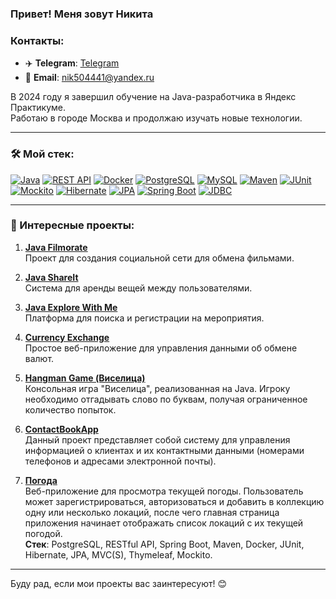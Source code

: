 ### Привет! Меня зовут Никита

### Контакты:
- ✈️ **Telegram**: [Telegram](https://t.me/n_5041)
- 📧 **Email**: [nik504441@yandex.ru](mailto:nik504441@yandex.ru)


В 2024 году я завершил обучение на Java-разработчика в Яндекс Практикуме.  
Работаю в городе Москва и продолжаю изучать новые технологии.

---

### 🛠 Мой стек:

[![Java](https://img.shields.io/badge/Java-black?style=flat-square&logo=java&logoColor=white)](https://www.java.com) [![REST API](https://img.shields.io/badge/REST_API-lightblue?style=flat-square)](https://restfulapi.net/) [![Docker](https://img.shields.io/badge/Docker-blue?style=flat-square&logo=docker&logoColor=white)](https://www.docker.com/) [![PostgreSQL](https://img.shields.io/badge/PostgreSQL-blue?style=flat-square&logo=postgresql&logoColor=white)](https://www.postgresql.org/) [![MySQL](https://img.shields.io/badge/MySQL-darkblue?style=flat-square&logo=mysql&logoColor=white)](https://www.mysql.com/) [![Maven](https://img.shields.io/badge/Maven-C71A36?style=flat-square&logo=maven&logoColor=white)](https://maven.apache.org/) [![JUnit](https://img.shields.io/badge/JUnit-25A162?style=flat-square&logo=junit&logoColor=white)](https://junit.org/) [![Mockito](https://img.shields.io/badge/Mockito-8D3F36?style=flat-square&logo=mockito&logoColor=white)](https://site.mockito.org/) [![Hibernate](https://img.shields.io/badge/Hibernate-59666C?style=flat-square&logo=hibernate&logoColor=white)](https://hibernate.org/) [![JPA](https://img.shields.io/badge/JPA-6A4C1B?style=flat-square)](https://en.wikipedia.org/wiki/Java_Persistence_API) [![Spring Boot](https://img.shields.io/badge/Spring%20Boot-6DB33F?style=flat-square&logo=spring-boot&logoColor=white)](https://spring.io/projects/spring-boot) [![JDBC](https://img.shields.io/badge/JDBC-blue?style=flat-square)](https://www.oracle.com/database/technologies/appdev/jdbc.html)

---

### 🚀 Интересные проекты:

1. [**Java Filmorate**](https://github.com/Niks5041/java-filmorate.git)  
   Проект для создания социальной сети для обмена фильмами.

2. [**Java ShareIt**](https://github.com/Niks5041/java-shareit.git)  
   Система для аренды вещей между пользователями.

3. [**Java Explore With Me**](https://github.com/Niks5041/java-explore-with-me.git)  
   Платформа для поиска и регистрации на мероприятия.

4. [**Currency Exchange**](https://github.com/Niks5041/currencyExchange.git)  
   Простое веб-приложение для управления данными об обмене валют.  

5. [**Hangman Game (Виселица)**](https://github.com/Niks5041/hangman-game.git)  
   Консольная игра "Виселица", реализованная на Java. Игроку необходимо отгадывать слово по буквам, получая ограниченное количество попыток.  

6. [**ContactBookApp**](https://github.com/Niks5041/contactbookapp.git)  
   Данный проект представляет собой систему для управления информацией о клиентах и их контактными данными (номерами телефонов и адресами электронной почты).  

7. [**Погода**](https://github.com/Niks5041/weatherApp.git)  
   Веб-приложение для просмотра текущей погоды. Пользователь может зарегистрироваться, авторизоваться и добавить в коллекцию одну или несколько локаций, после чего главная страница приложения начинает отображать список локаций с их текущей погодой.  
   **Стек**: PostgreSQL, RESTful API, Spring Boot, Maven, Docker, JUnit, Hibernate, JPA, MVC(S), Thymeleaf, Mockito.



---

Буду рад, если мои проекты вас заинтересуют! 😊

